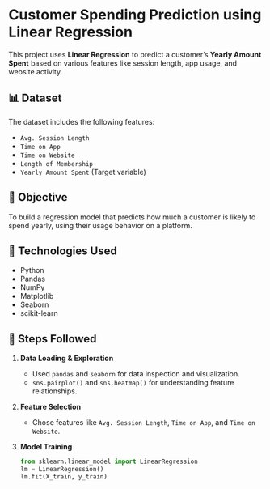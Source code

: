 # Customer Spending Prediction using Linear Regression

This project uses **Linear Regression** to predict a customer’s **Yearly Amount Spent** based on various features like session length, app usage, and website activity.

## 📊 Dataset

The dataset includes the following features:
- `Avg. Session Length`
- `Time on App`
- `Time on Website`
- `Length of Membership`
- `Yearly Amount Spent` (Target variable)

## 📌 Objective

To build a regression model that predicts how much a customer is likely to spend yearly, using their usage behavior on a platform.

## 🧪 Technologies Used

- Python
- Pandas
- NumPy
- Matplotlib
- Seaborn
- scikit-learn

## 🧱 Steps Followed

1. **Data Loading & Exploration**
   - Used `pandas` and `seaborn` for data inspection and visualization.
   - `sns.pairplot()` and `sns.heatmap()` for understanding feature relationships.

2. **Feature Selection**
   - Chose features like `Avg. Session Length`, `Time on App`, and `Time on Website`.

3. **Model Training**
   ```python
   from sklearn.linear_model import LinearRegression
   lm = LinearRegression()
   lm.fit(X_train, y_train)
